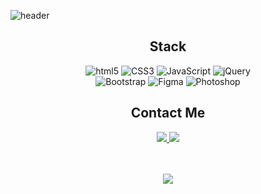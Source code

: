 
 ![header](https://capsule-render.vercel.app/api?type=waving&&color=b57fb3&height=300&section=header&text=An%20gahee&fontSize=70&fontAlign=22&fontAlignY=40&fontColor=fff)
 <br>
 <h2 align=center>Stack</h2>
  <div align=center>
	
  ![html5](http://img.shields.io/badge/-HTML5-f2eee5?style=flat-square&logo=html5&logoColor="black"/)
 ![CSS3](http://img.shields.io/badge/-CSS3-e5c1c5?style=flat-square&logo=css3&logoColor="black"/)
 ![JavaScript](http://img.shields.io/badge/-JavaScript-c3e2dd?style=flat-square&logo=javascript&logoColor="black"/)
 ![jQuery](http://img.shields.io/badge/-jQuery-6eceda?style=flat-square&logo=jquery&logoColor="black"/) <br>
 ![Bootstrap](http://img.shields.io/badge/-Bootstrap-bfc8d7?style=flat-square&logo=bootstrap&logoColor="black"/)
  ![Figma](http://img.shields.io/badge/-Figma-e2d2d2?style=flat-square&logo=figma&logoColor="black"/)
  ![Photoshop](http://img.shields.io/badge/-Photoshop-ebebe3?style=flat-square&logo=adobephotoshop&logoColor="black"/)
	
  </div>
 <h2 align=center>Contact Me</h2>
<div align=center>
  <a href="https://mail.naver.com/write">
    <img src="https://img.shields.io/badge/Email-b6bbff?style=flat-square&logo=naver&logoColor=white&link=https://mail.naver.com/write"/>
  </a>
  <a href="https://www.instagram.com/in.scissors/">
    <img src="https://img.shields.io/badge/Instagram-9ce8ee?style=flat-square&logo=instagram&logoColor=white&link=https://www.instagram.com/in.scissors/">
  </a>
</div>

  </div>
  <br>
    <br>
<p align="center">
  <a href="https://hits.seeyoufarm.com"><img src="https://hits.seeyoufarm.com/api/count/incr/badge.svg?url=https%3A%2F%2Fgithub.com%2FAn-ga-hee&count_bg=%23ED6DA3&title_bg=%2386757E&icon=github.svg&icon_color=%23E1DEDE&title=hits&edge_flat=false"/></a>
</p>
